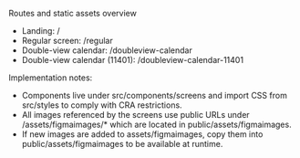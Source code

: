 Routes and static assets overview

- Landing: /
- Regular screen: /regular
- Double-view calendar: /doubleview-calendar
- Double-view calendar (11401): /doubleview-calendar-11401

Implementation notes:
- Components live under src/components/screens and import CSS from src/styles to comply with CRA restrictions.
- All images referenced by the screens use public URLs under /assets/figmaimages/* which are located in public/assets/figmaimages.
- If new images are added to assets/figmaimages, copy them into public/assets/figmaimages to be available at runtime.
